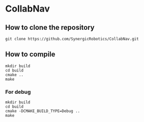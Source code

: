 # CollabNav

## How to clone the repository
    git clone https://github.com/SynergicRobotics/CollabNav.git

## How to compile
    mkdir build
    cd build
    cmake ..
    make

### For debug
    mkdir build
    cd build
    cmake -DCMAKE_BUILD_TYPE=Debug ..
    make
